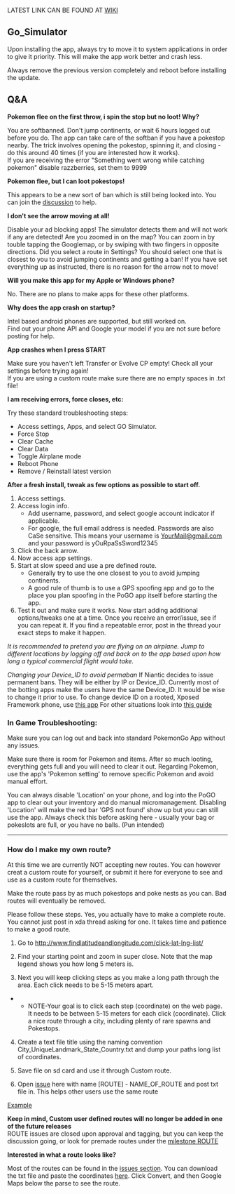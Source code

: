 LATEST LINK CAN BE FOUND AT [WIKI](https://github.com/gosimulate/gosimulator/wiki)

## Go_Simulator

 

Upon installing the app, always try to move it to system applications in order to give it priority. This will make the app work better and crash less.

Always remove the previous version completely and reboot before installing the update.


## Q&A

**Pokemon flee on the first throw, i spin the stop but no loot! Why?**

You are softbanned. Don't jump continents, or wait 6 hours logged out before you do. The app can take care of the softban if you have a pokestop nearby. The trick involves opening the pokestop, spinning it, and closing - do this around 40 times (if you are interested how it works).    
If you are receiving the error "Something went wrong while catching pokemon" disable razzberries, set them to 9999

**Pokemon flee, but I can loot pokestops!**

This appears to be a new sort of ban which is still being looked into. You can join the [discussion](https://github.com/gosimulate/gosimulator/issues/74) to help.

**I don't see the arrow moving at all!**

Disable your ad blocking apps! The simulator detects them and will not work if any are detected!
Are you zoomed in on the map? You can zoom in by touble tapping the Googlemap, or by swiping with two fingers in opposite directions.
Did you select a route in Settings? You should select one that is closest to you to avoid jumping continents and getting a ban!
If you have set everything up as instructed, there is no reason for the arrow not to move!

**Will you make this app for my Apple or Windows phone?**

No.  There are no plans to make apps for these other platforms.

**Why does the app crash on startup?**

Intel based android phones are supported, but still worked on.    
Find out your phone API and Google your model if you are not sure before posting for help.

**App crashes when I press START**

Make sure you haven't left Transfer or Evolve CP empty! Check all your settings before trying again!     
If you are using a custom route make sure there are no empty spaces in .txt file!

**I am receiving errors, force closes, etc:**

Try these standard troubleshooting steps:

- Access settings, Apps, and select GO Simulator.
- Force Stop
- Clear Cache
- Clear Data
- Toggle Airplane mode
- Reboot Phone
- Remove / Reinstall latest version

 

**After a fresh install, tweak as few options as possible to start off.**

1. Access settings.
2. Access login info.
    - Add username, password, and select google account indicator if applicable.
    - For google, the full email address is needed.  Passwords are also CaSe sensitive. This means your username is YourMail@gmail.com and your password is yOuRpaSsSword12345
3. Click the back arrow.
4. Now access app settings.
5. Start at slow speed and use a pre defined route. 
     - Generally try to use the one closest to you to avoid jumping continents.
     - A good rule of thumb is to use a GPS spoofing app and go to the place you plan spoofing in the PoGO app itself before starting the app.
6. Test it out and make sure it works.  Now start adding additional options/tweaks one at a time.  Once you receive an error/issue, see if you can repeat it.  If you find a repeatable error, post in the thread your exact steps to make it happen.

 
*It is recommended to pretend you are flying on an airplane.  Jump to different locations by logging off and back on to the app based upon how long a typical commercial flight would take.*

*Changing your Device_ID to avoid permaban*
If Niantic decides to issue permanent bans. They will be either by IP or Device_ID. Currently most of the botting apps make the users have the same Device_ID. It would be wise to change it prior to use.
To change device ID on a rooted, Xposed Framework phone, use [this app](http://repo.xposed.info/module/com.phoneinfo.changer)
For other situations look into [this guide](http://alltrickszone.com/how-to-change-android-id-rooted-non-phone-easy-guide/)

 

### In Game Troubleshooting:

Make sure you can log out and back into standard PokemonGo App without any issues.

Make sure there is room for Pokemon and items.  After so much looting, everything gets full and you will need to clear it out.  Regarding Pokemon, use the app's 'Pokemon setting' to remove specific Pokemon and avoid manual effort.

You can always disable 'Location' on your phone, and log into the PoGO app to clear out your inventory and do manual micromanagement. Disabling 'Location' will make the red bar 'GPS not found' show up but you can still use the app. 
Always check this before asking here - usually your bag or pokeslots are full, or you have no balls. (Pun intended)

 

--------------------------------------

 

###  How do I make my own route?

At this time we are currently NOT accepting new routes.  You can however creat a custom route for yourself, or submit it here for everyone to see and use as a custom route for themselves.

Make the route pass by as much pokestops and poke nests as you can. Bad routes will eventually be removed.

Please follow these steps.  Yes, you actually have to make a complete route.  You cannot just post in xda thread asking for one.  It takes time and patience to make a good route.

1. Go to http://www.findlatitudeandlongitude.com/click-lat-lng-list/

2. Find your starting point and zoom in super close.  Note that the map legend shows you how long 5 meters is.

3. Next you will keep clicking steps as you make a long path through the area.  Each click needs to be 5-15 meters apart.
- - NOTE-Your goal is to click each step (coordinate) on the web page. It needs to be between 5-15 meters for each click (coordinate). Click a nice route through a city, including plenty of rare spawns and Pokestops.

4. Create a text file title using the naming convention City_UniqueLandmark_State_Country.txt and dump your paths long list of coordinates.

5. Save file on sd card and use it through Custom route. 

6. Open [issue](https://github.com/gosimulate/gosimulator/issues) here with name [ROUTE] - NAME_OF_ROUTE and post txt file in. This helps other users use the same route
 
[Example](https://github.com/gosimulate/gosimulator/issues/1)

**Keep in mind, Custom user defined routes will no longer be added in one of the future releases**    
ROUTE issues are closed upon approval and tagging, but you can keep the discussion going, or look for premade routes under the [milestone ROUTE](https://github.com/gosimulate/gosimulator/milestone/2?closed=1)

**Interested in what a route looks like?**

Most of the routes can be found in the [issues section](https://github.com/gosimulate/gosimulator/issues). You can download the txt file and paste the coordinates [here](http://www.gpsvisualizer.com/convert_input). Click Convert, and then Google Maps below the parse to see the route.
